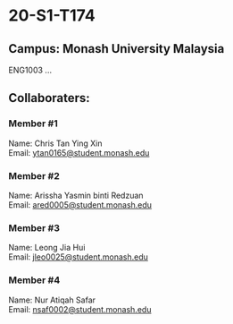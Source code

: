 # 20-S1-T174
## Campus: Monash University Malaysia
ENG1003
...


## Collaboraters:

### Member #1
Name: Chris Tan Ying Xin <br>
Email: ytan0165@student.monash.edu



### Member #2
Name: Arissha Yasmin binti Redzuan<br>
Email: ared0005@student.monash.edu



### Member #3
Name: Leong Jia Hui<br>
Email: jleo0025@student.monash.edu



### Member #4
Name: Nur Atiqah Safar<br>
Email: nsaf0002@student.monash.edu


